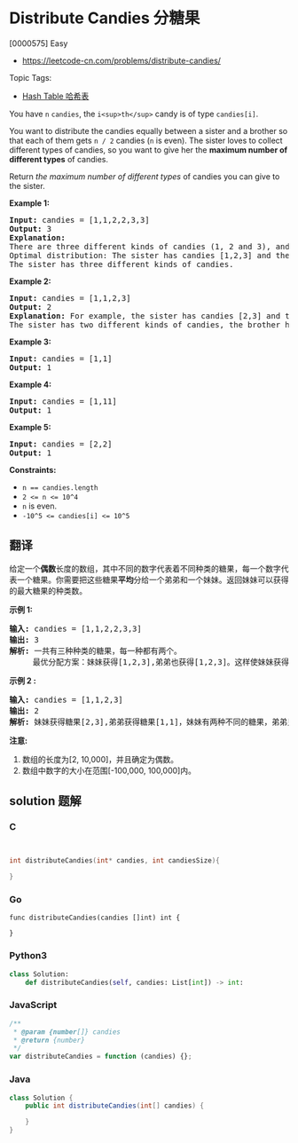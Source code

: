 # Distribute Candies 分糖果

[0000575] Easy

- https://leetcode-cn.com/problems/distribute-candies/

Topic Tags:

- [Hash Table 哈希表](https://leetcode-cn.com/tag/hash-table/)

You have `n` `candies`, the `i<sup>th</sup>` candy is of type `candies[i]`.

You want to distribute the candies equally between a sister and a brother so that each of them gets `n / 2` candies (`n` is even). The sister loves to collect different types of candies, so you want to give her the **maximum number of different types** of candies.

Return _the maximum number of different types_ of candies you can give to the sister.

**Example 1:**

<pre><strong>Input:</strong> candies = [1,1,2,2,3,3]
<strong>Output:</strong> 3
<strong>Explanation:</strong>
There are three different kinds of candies (1, 2 and 3), and two candies for each kind.
Optimal distribution: The sister has candies [1,2,3] and the brother has candies [1,2,3], too. 
The sister has three different kinds of candies. 
</pre>

**Example 2:**

<pre><strong>Input:</strong> candies = [1,1,2,3]
<strong>Output:</strong> 2
<strong>Explanation:</strong> For example, the sister has candies [2,3] and the brother has candies [1,1]. 
The sister has two different kinds of candies, the brother has only one kind of candies.
</pre>

**Example 3:**

<pre><strong>Input:</strong> candies = [1,1]
<strong>Output:</strong> 1
</pre>

**Example 4:**

<pre><strong>Input:</strong> candies = [1,11]
<strong>Output:</strong> 1
</pre>

**Example 5:**

<pre><strong>Input:</strong> candies = [2,2]
<strong>Output:</strong> 1
</pre>

**Constraints:**

- `n == candies.length`
- `2 <= n <= 10^4`
- `n` is even.
- `-10^5 <= candies[i] <= 10^5`

## 翻译

给定一个**偶数**长度的数组，其中不同的数字代表着不同种类的糖果，每一个数字代表一个糖果。你需要把这些糖果**平均**分给一个弟弟和一个妹妹。返回妹妹可以获得的最大糖果的种类数。

**示例 1:**

<pre><strong>输入:</strong> candies = [1,1,2,2,3,3]
<strong>输出:</strong> 3
<strong>解析: </strong>一共有三种种类的糖果，每一种都有两个。
     最优分配方案：妹妹获得[1,2,3],弟弟也获得[1,2,3]。这样使妹妹获得糖果的种类数最多。
</pre>

**示例 2 :**

<pre><strong>输入:</strong> candies = [1,1,2,3]
<strong>输出:</strong> 2
<strong>解析:</strong> 妹妹获得糖果[2,3],弟弟获得糖果[1,1]，妹妹有两种不同的糖果，弟弟只有一种。这样使得妹妹可以获得的糖果种类数最多。
</pre>

**注意:**

1.  数组的长度为\[2, 10,000\]，并且确定为偶数。
2.  数组中数字的大小在范围\[-100,000, 100,000\]内。

## solution 题解

### C

```c


int distributeCandies(int* candies, int candiesSize){

}
```

### Go

```golang
func distributeCandies(candies []int) int {

}
```

### Python3

```python
class Solution:
    def distributeCandies(self, candies: List[int]) -> int:
```

### JavaScript

```javascript
/**
 * @param {number[]} candies
 * @return {number}
 */
var distributeCandies = function (candies) {};
```

### Java

```java
class Solution {
    public int distributeCandies(int[] candies) {

    }
}
```

